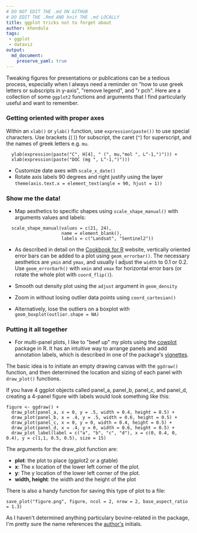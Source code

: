 ```yaml
---
# DO NOT EDIT THE .md ON GITHUB
# DO EDIT THE .Rmd AND knit THE .md LOCALLY
title: ggplot tricks not to forget about
author: khondula
tags:
 - ggplot
 - dataviz
output:
  md_document:
    preserve_yaml: true
---
```


Tweaking figures for presentations or publications can be a tedious
process, especially when I always need a reminder on "how to use greek
letters or subscripts in y-axis", "remove legend", and "r pch". Here are
a collection of some `ggplot2` functions and arguments that I find
particularly useful and want to remember.

### Getting oriented with proper axes

Within an `xlab()` or `ylab()` function, use `expression(paste())` to
use special characters. Use brackets (`[]`) for subscript, the caret
(`^`) for superscript, and the names of greek letters e.g. `mu`.

      ylab(expression(paste("C", H[4], " (", mu,"mol ", L^-1,")"))) +
      xlab(expression(paste("DOC (mg ", L^-1,")")))

-   Customize date axes with `scale_x_date()`
-   Rotate axis labels 90 degrees and right justify using the layer
    `theme(axis.text.x = element_text(angle = 90, hjust = 1))`

### Show me the data!

-   Map aesthetics to specific shapes using `scale_shape_manual()` with
    arguments values and labels:

<!-- -->

      scale_shape_manual(values = c(21, 24), 
                         name = element_blank(),
                         labels = c("Landsat", "Sentinel2"))

-   As described in detail on the [Cookbook for
    R](http://www.cookbook-r.com/Graphs/Plotting_means_and_error_bars_(ggplot2)/)
    website, vertically oriented error bars can be added to a plot using
    `geom_errorbar()`. The necessary aesthetics are `ymin` and `ymax`,
    and usually I adjust the `width` to 0.1 or 0.2. Use
    `geom_errorbarh()` with `xmin` and `xmax` for horizontal error bars
    (or rotate the whole plot with `coord_flip()`).

-   Smooth out density plot using the `adjust` argument in
    `geom_density`

-   Zoom in without losing outlier data points using `coord_cartesian()`

-   Alternatively, lose the outliers on a boxplot with
    `geom_boxplot(outlier.shape = NA)`

### Putting it all together

-   For multi-panel plots, I like to "beef up" my plots using the
    [cowplot](https://cran.r-project.org/web/packages/cowplot/index.html)
    package in R. It has an intuitive way to arrange panels and add
    annotation labels, which is described in one of the package's
    [vignettes](https://cran.r-project.org/web/packages/cowplot/vignettes/plot_grid.html).

The basic idea is to initiate an empty drawing canvas with the
`ggdraw()` function, and then determined the location and sizing of each
panel with `draw_plot()` functions.

If you have 4 ggplot objects called panel\_a, panel\_b, panel\_c, and
panel\_d, creating a 4-panel figure with labels would look something
like this:

    figure <- ggdraw() +
      draw_plot(panel_a, x = 0, y = .5, width = 0.4, height = 0.5) +
      draw_plot(panel_b, x = .4, y = .5, width = 0.6, height = 0.5) +
      draw_plot(panel_c, x = 0, y = 0, width = 0.4, height = 0.5) +
      draw_plot(panel_d, x = .4, y = 0, width = 0.6, height = 0.5) +
      draw_plot_label(label = c("a", "b", "c", "d"), x = c(0, 0.4, 0, 0.4), y = c(1,1, 0.5, 0.5), size = 15)

The arguments for the draw\_plot function are:

-   **plot**: the plot to place (ggplot2 or a gtable)
-   **x**: The x location of the lower left corner of the plot.
-   **y**: The y location of the lower left corner of the plot.
-   **width, height**: the width and the height of the plot

There is also a handy function for saving this type of plot to a file:

    save_plot("figure.png", figure, ncol = 2, nrow = 2, base_aspect_ratio = 1.3)

As I haven't determined anything particulary bovine-related in the
package, I'm pretty sure the name references the
[author's](https://github.com/clauswilke) initials.
